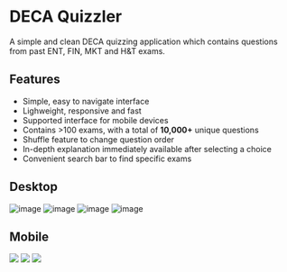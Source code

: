 # DECA Quizzler
A simple and clean DECA quizzing application which contains questions from past ENT, FIN, MKT and H&T exams. 

## Features
- Simple, easy to navigate interface
- Lighweight, responsive and fast
- Supported interface for mobile devices
- Contains >100 exams, with a total of **10,000+** unique questions
- Shuffle feature to change question order
- In-depth explanation immediately available after selecting a choice
- Convenient search bar to find specific exams

## Desktop
![image](https://github.com/user-attachments/assets/474563fb-571f-4ecc-b7fe-4003f0ae3529)
![image](https://github.com/user-attachments/assets/9cb20880-ef14-42ab-b11b-689fad931c8b)
![image](https://github.com/user-attachments/assets/93144972-9781-45a6-8551-69eb44ccc5e7)
![image](https://github.com/user-attachments/assets/b25e71f6-5b30-4ffe-8780-907c77928cc6)

## Mobile
<p display="inline-flex">
  <img src="https://github.com/user-attachments/assets/8ed4cc8c-ddc7-44fc-a463-8defa3344861" flex=1 />
  <img src="https://github.com/user-attachments/assets/3acb1181-412e-46e8-a45a-13dc02cea2cf" flex=1 /> 
  <img src="https://github.com/user-attachments/assets/4af2d3b1-d553-4d9b-839f-5bc9bbdc8b3c" flex=1 />
</p>


